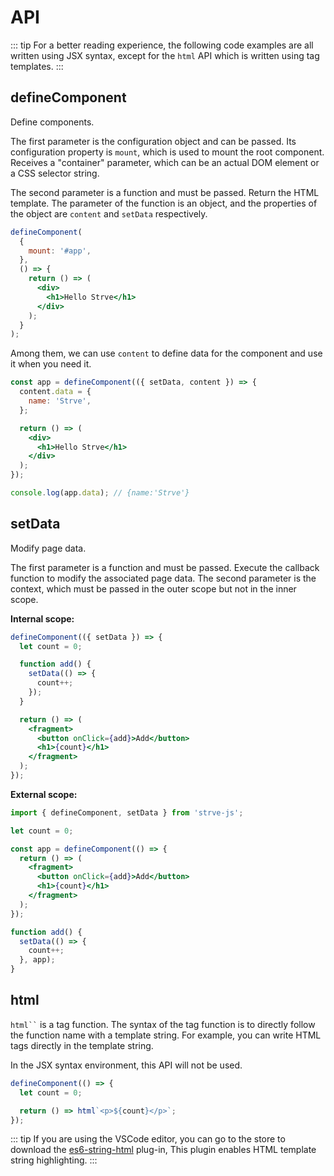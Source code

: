# API

::: tip
For a better reading experience, the following code examples are all written using JSX syntax, except for the `html` API which is written using tag templates.
:::

## defineComponent

Define components.

The first parameter is the configuration object and can be passed. Its configuration property is `mount`, which is used to mount the root component. Receives a "container" parameter, which can be an actual DOM element or a CSS selector string.

The second parameter is a function and must be passed. Return the HTML template. The parameter of the function is an object, and the properties of the object are `content` and `setData` respectively.

```jsx
defineComponent(
  {
    mount: '#app',
  },
  () => {
    return () => (
      <div>
        <h1>Hello Strve</h1>
      </div>
    );
  }
);
```

Among them, we can use `content` to define data for the component and use it when you need it.

```jsx
const app = defineComponent(({ setData, content }) => {
  content.data = {
    name: 'Strve',
  };

  return () => (
    <div>
      <h1>Hello Strve</h1>
    </div>
  );
});

console.log(app.data); // {name:'Strve'}
```

## setData

Modify page data.

The first parameter is a function and must be passed. Execute the callback function to modify the associated page data.
The second parameter is the context, which must be passed in the outer scope but not in the inner scope.

**Internal scope:**

```jsx
defineComponent(({ setData }) => {
  let count = 0;

  function add() {
    setData(() => {
      count++;
    });
  }

  return () => (
    <fragment>
      <button onClick={add}>Add</button>
      <h1>{count}</h1>
    </fragment>
  );
});
```

**External scope:**

```jsx
import { defineComponent, setData } from 'strve-js';

let count = 0;

const app = defineComponent(() => {
  return () => (
    <fragment>
      <button onClick={add}>Add</button>
      <h1>{count}</h1>
    </fragment>
  );
});

function add() {
  setData(() => {
    count++;
  }, app);
}
```

## html

` html`` ` is a tag function. The syntax of the tag function is to directly follow the function name with a template string. For example, you can write HTML tags directly in the template string.

In the JSX syntax environment, this API will not be used.

```js
defineComponent(() => {
  let count = 0;

  return () => html`<p>${count}</p>`;
});
```

::: tip
If you are using the VSCode editor, you can go to the store to download the [es6-string-html](https://marketplace.visualstudio.com/items?itemName=Tobermory.es6-string-html) plug-in,
This plugin enables HTML template string highlighting.
:::
